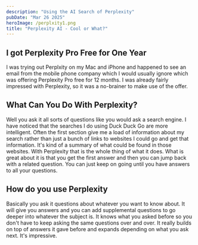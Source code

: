 ```yaml
---
description: "Using the AI Search of Perplexity"
pubDate: "Mar 26 2025"
heroImage: /perplxity1.png
title: "Perplexity AI - Cool or What?"
---
```


## I got Perplexity Pro Free for One Year

I was trying out Perplxity on my Mac and iPhone and happened to see an email from the mobile phone company which I would usually ignore which was offering Perplexity Pro free for 12 months. I was already fairly impressed with Perplexity, so it was a no-brainer to make use of the offer.

## What Can You Do With Perplexity?

Well you ask it all sorts of questions like you would ask a search engine. I have noticed that the searches I do using Duck Duck Go are more intelligent. Often the first section give me a load of information about my search rather than just a bunch of links to websites I could go and get that information. It's kind of a summary of what could be found in those websites. With Perplexity that is the whole thing of what it does. What is great about it is that you get the first answer and then you can jump back with a related question. You can just keep on going until you have answers to all your questions.

## How do you use Perplexity

Basically you ask it questions about whatever you want to know about. It will give you answers and you can add supplemental questions to go deeper into whatever the subject is. It knows what you asked before so you don't have to keep asking the same questions over and over. It really builds on top of answers it gave before and expands depending on what you ask next. It's impressive.
